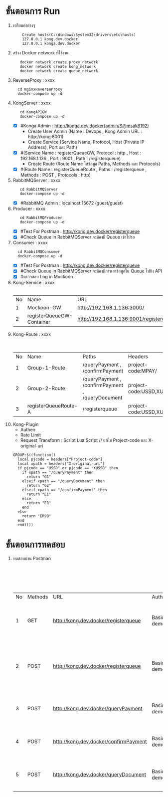 # ขั้นตอนการ Run 


1. เตรียมค่าต่างๆ
    ```command
        Create hosts(C:\Windows\System32\drivers\etc\hosts)
        127.0.0.1 kong.dev.docker
        127.0.0.1 konga.dev.docker
    ```
3. สร้าง Docker network ที่ใช้งาน
    ```docker
       docker network create proxy_network
       docker network create kong_network
       docker network create queue_network
    ```
4. ReverseProxy : xxxx
    ```command
      cd NginxReverseProxy
      docker-compose up -d
    ```
5. KongServer : xxxx
   ```command
      cd KongAPIGW
      docker-compose up -d
    ```
     - [x] #Konga Admin : http://konga.dev.docker(admin/S@msak8192)
        - Create User Admin (Name : Devops , Kong Admin URL : http://kong:8001)
        - Create Service (Service Name, Protocol, Host (Private IP Address), Port และ Path)
     - [x] #(Service Name : registerQueueGW, Protocol : http , Host : 192.168.1.136  , Port : 9001 , Path : /registerqueue)
       - Create Route (Route Name ใส่ข้อมูล Paths, Methods และ Protocols)
     - [x] #(Route Name : registerQueueRoute , Paths : /registerqueue , Methods : POST , Protocols : http)

6. RabbitMQServer : xxxx
   ```command
      cd RabbitMQServer
      docker-compose up -d
    ```
      - [x] #RabbitMQ Admin : localhost:15672 (guest/guest)
7. Producer : xxxx
   ```command
      cd RabbitMQProducer
      docker-compose up -d
   ```
      - [x] #Test For Postman : http://kong.dev.docker/registerqueue 
      - [x] #Check Queue in RabbitMQServer จะต้องมี Queue เข้าไปรอ
8. Consumer : xxxx
    ```command
      cd RabbitMQConsumer
      docker-compose up -d
    ```
      - [x] #Test For Postman : http://kong.dev.docker/registerqueue 
      - [x] #Check Queue in RabbitMQServer จะต้องมีการเอาข้อมูลใน Queue ไปยิง API
      - [x] #ตรวจสอบ Log in Mockoon
8. Kong-Service : xxxx   
        <table>
        <tr>
            <td>No</td>
            <td>Name</td>
            <td>URL</td>
        </tr>
        <tr>
            <td>1</td>
            <td>Mockoon-GW</td>
            <td>http://192.168.1.136:3000/</td>
        </tr>
        <tr>
            <td>2</td>
            <td>registerQueueGW-Container</td>
            <td>http://192.168.1.136:9001/registerqueue</td>
        </tr>  
        </table>  
7. Kong-Route : xxxx   
        <table>
        <tr>
            <td>No</td>
            <td>Name</td>
            <td>Paths</td>
            <td>Headers</td>
            <td>Methods</td>
            <td>Protocols</td>
        </tr>
        <tr>
            <td>1</td>
            <td>Group-1-Route</td>
            <td>/queryPayment  , /confirmPayment</td>
            <td>project-code:MPAY/</td>
            <td>POST</td>
            <td>http</td>
        </tr>
        <tr>
            <td>2</td>
            <td>Group-2-Route</td>
            <td>/queryPayment  , /confirmPayment , /queryDocument</td>
            <td>project-code:USSD,XUSSD/</td>
            <td>POST</td>
            <td>http</td>
        </tr>    
        <tr>
            <td>3</td>
            <td>registerQueueRoute-A</td>
            <td>/registerqueue</td>
            <td>project-code:USSD,XUSSD/</td>
            <td>POST</td>
            <td>http</td>
        </tr>   
        </table> 
  12. Kong-Plugin
      - Authen
      - Rate Limit
      - Request Transform : Script Lua Script // แก้ไข Project-code และ X-original-uri
      ```
      GROUP:$((function()
        local pjcode = headers["Project-code"]
        local xpath = headers["X-original-uri"]
        if pjcode == "USSD" or pjcode == "XUSSD" then
          if xpath == "/queryPayment" then
            return "G1"
          elseif xpath == "/queryDocument" then
            return "G2"  
          elseif xpath == "/confirmPayment" then
            return "E1"
          else
            return "ER"  
          end                  
        else
          return "ER99"    
        end  
        end)())
      ```

# ขั้นตอนการทดสอบ
1. ทดสอบผ่าน Postman
        <table>
        <tr>
            <td>No</td>
            <td>Methods</td>
            <td>URL</td>
            <td>Authen</td>
            <td>Header</td>
            <td>Body</td>
            <td>Remark</td>
        </tr>
        <tr>
            <td>1</td>
            <td>GET</td>
            <td>http://kong.dev.docker/registerqueue</td>
            <td>Basic Auth : demo/demo</td>
            <td>project-code:MPAY|USSD|XUSSD</td>
            <td>{
                 "param_queue_name": "queue",
                 "param_exchange_name": "",
                 "param_routing_key_name": "hello",
                 "service_method": "GET",
                 "service_url": "http://192.168.1.136:3000/mockGET",
                 "service_input": "",
                 "service_sleep": 2
                }</td>
            <td>เพื่อไว้ทดสอบดูเรื่อง Queue Process</td> 
        </tr>
        <tr>
            <td>2</td>
            <td>POST</td>
            <td>http://kong.dev.docker/registerqueue</td>
            <td>Basic Auth : demo/demo</td>
            <td>project-code:MPAY|USSD|XUSSD</td>
            <td>{
             "param_queue_name": "queue",
             "param_exchange_name": "",
             "param_routing_key_name": "hello",
             "service_method": "POST",
             "service_url": "http://192.168.1.136:3000/mockPOST",
             "service_input": "{''name'': ''Alice'', ''age'': 31, ''children''}",
             "service_sleep": 2
            }</td>
            <td>เพื่อไว้ทดสอบดูเรื่อง Queue Process</td> 
        </tr>  
        <tr>
            <td>3</td>
            <td>POST</td>
            <td>http://kong.dev.docker/queryPayment</td>
            <td>Basic Auth : demo/demo</td>
            <td>project-code:MPAY|USSD|XUSSD</td>
            <td>{}</td>
            <td>เพื่อไว้ทดสอบดูเรื่อง Rate Limit</td> 
        </tr>   
        <tr>
            <td>4</td>
            <td>POST</td>
            <td>http://kong.dev.docker/confirmPayment</td>
            <td>Basic Auth : demo/demo</td>
            <td>project-code:MPAY|USSD|XUSSD</td>
            <td>{}</td>
            <td>เพื่อไว้ทดสอบดูเรื่อง Rate Limit</td>  
        </tr>   
        <tr>
            <td>5</td>
            <td>POST</td>
            <td>http://kong.dev.docker/queryDocument</td>
            <td>Basic Auth : demo/demo</td>
            <td>project-code:MPAY|USSD|XUSSD</td>
            <td>{}</td>
            <td>เพื่อไว้ทดสอบดูเรื่อง Rate Limit</td>  
        </tr>   
        </table> 
